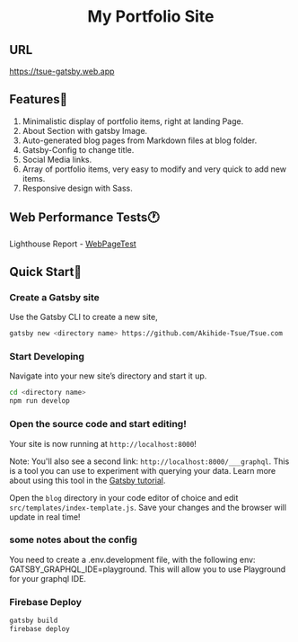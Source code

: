 <h1 align="center">My Portfolio Site</h1>

## URL
https://tsue-gatsby.web.app

## Features📎
1. Minimalistic display of portfolio items, right at landing Page.
2. About Section with gatsby Image.
3. Auto-generated blog pages from Markdown files at blog folder.
4. Gatsby-Config to change title.
5. Social Media links.
6. Array of portfolio items, very easy to modify and very quick to add new items.
7. Responsive design with Sass.

## Web Performance Tests🕐
Lighthouse Report - [WebPageTest](https://googlechrome.github.io/lighthouse/viewer/?psiurl=https%3A%2F%2Ftsue-gatsby.web.app%2F&strategy=mobile&category=performance&category=accessibility&category=best-practices&category=seo&category=pwa&utm_source=lh-chrome-ext)

## Quick Start🚀
### Create a Gatsby site
Use the Gatsby CLI to create a new site,
```sh
gatsby new <directory name> https://github.com/Akihide-Tsue/Tsue.com
```
### Start Developing
Navigate into your new site’s directory and start it up.
```sh
cd <directory name>
npm run develop
```
### Open the source code and start editing!
Your site is now running at `http://localhost:8000`!

Note: You'll also see a second link: `http://localhost:8000/___graphql`.
 This is a tool you can use to experiment with querying your data. Learn more about using this tool in the [Gatsby tutorial](https://www.gatsbyjs.org/tutorial/part-five/#introducing-graphiql).

Open the `blog` directory in your code editor of choice and edit `src/templates/index-template.js`. Save your changes and the browser will update in real time!
### some notes about the config
You need to create a .env.development file, with the following env:
GATSBY_GRAPHQL_IDE=playground.
This will allow you to use Playground for your graphql IDE.
### Firebase Deploy
```sh
gatsby build
firebase deploy
```